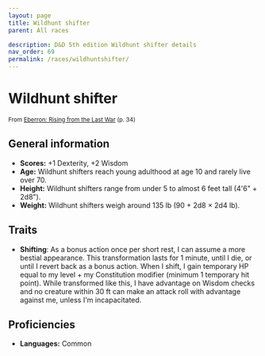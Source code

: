 ```yaml
---
layout: page
title: Wildhunt shifter
parent: All races

description: D&D 5th edition Wildhunt shifter details
nav_order: 69
permalink: /races/wildhuntshifter/
---
```


# Wildhunt shifter

<small>From <a target="_blank" href="https://dnd.wizards.com/products/tabletop-games/rpg-products/eberron">Eberron: Rising from the Last War</a> (p. 34)</small>


## General information

- **Scores:** +1 Dexterity, +2 Wisdom
- **Age:** Wildhunt shifters reach young adulthood at age 10 and rarely live over 70.
- **Height:** Wildhunt shifters range from under 5 to almost 6 feet tall (4'6" + 2d8").
- **Weight:** Wildhunt shifters weigh around 135 lb (90 + 2d8 × 2d4 lb).

## Traits

- **Shifting**: As a bonus action once per short rest, I can assume a more bestial appearance. This transformation lasts for 1 minute, until I die, or until I revert back as a bonus action. When I shift, I gain temporary HP equal to my level + my Constitution modifier (minimum 1 temporary hit point). While transformed like this, I have advantage on Wisdom checks and no creature within 30 ft can make an attack roll with advantage against me, unless I'm incapacitated.

## Proficiencies

- **Languages:** Common